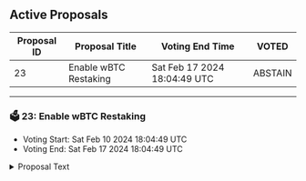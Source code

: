 ## Active Proposals

| Proposal ID | Proposal Title | Voting End Time | VOTED |
|-------------|----------------|-----------------|-------|
| 23 | Enable wBTC Restaking | Sat Feb 17 2024 18:04:49 UTC | ABSTAIN |

---

### 🗳 23: Enable wBTC Restaking
- Voting Start: Sat Feb 10 2024 18:04:49 UTC
- Voting End: Sat Feb 17 2024 18:04:49 UTC

<details>
<summary>Proposal Text</summary>
 
This proposal aims to enable wBTC restaking with a reward weight of 0.025 and an annualized take rate of 1.5%.

Vote YES to approve wBTC restaking.
Vote NO to disapprove wBTC restaking.
Vote NO WITH VETO to disapprove wBTC restaking and forfeit the proposal deposits.
Vote ABSTAIN to abstain from the decision.
</details>
